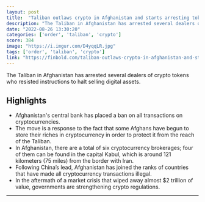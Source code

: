 ```yaml
---
layout: post
title:  "Taliban outlaws crypto in Afghanistan and starts arresting token traders"
description: "The Taliban in Afghanistan has arrested several dealers of crypto tokens who resisted instructions to halt selling digital assets."
date: "2022-08-26 13:30:20"
categories: ['order', 'taliban', 'crypto']
score: 384
image: "https://i.imgur.com/D4yqqLR.jpg"
tags: ['order', 'taliban', 'crypto']
link: "https://finbold.com/taliban-outlaws-crypto-in-afghanistan-and-starts-arresting-token-traders/"
---
```


The Taliban in Afghanistan has arrested several dealers of crypto tokens who resisted instructions to halt selling digital assets.

## Highlights

- Afghanistan's central bank has placed a ban on all transactions on cryptocurrencies.
- The move is a response to the fact that some Afghans have begun to store their riches in cryptocurrency in order to protect it from the reach of the Taliban.
- In Afghanistan, there are a total of six cryptocurrency brokerages; four of them can be found in the capital Kabul, which is around 121 kilometers (75 miles) from the border with Iran.
- Following China’s lead, Afghanistan has joined the ranks of countries that have made all cryptocurrency transactions illegal.
- In the aftermath of a market crisis that wiped away almost $2 trillion of value, governments are strengthening crypto regulations.

---

